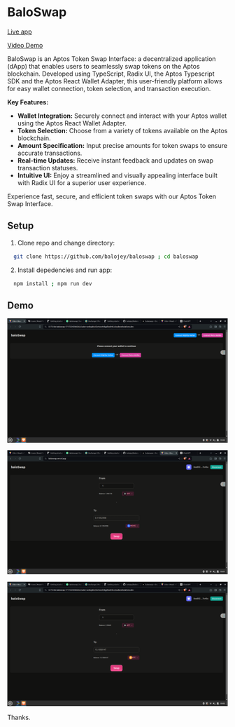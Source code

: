 # BaloSwap

[Live app](https://baloswap.vercel.app)

[Video Demo](https://www.loom.com/share/184f813850b44eb3a6d30b8d98a4d711?sid=6d502d22-1d82-4a49-a1d3-f69bb092b0f2)

 BaloSwap is an Aptos Token Swap Interface: a decentralized application (dApp) that enables users to seamlessly swap tokens on the Aptos blockchain. Developed using TypeScript, Radix UI, the Aptos Typescript SDK and the Aptos React Wallet Adapter, this user-friendly platform allows for easy wallet connection, token selection, and transaction execution.

**Key Features:**
- **Wallet Integration:** Securely connect and interact with your Aptos wallet using the Aptos React Wallet Adapter.
- **Token Selection:** Choose from a variety of tokens available on the Aptos blockchain.
- **Amount Specification:** Input precise amounts for token swaps to ensure accurate transactions.
- **Real-time Updates:** Receive instant feedback and updates on swap transaction statuses.
- **Intuitive UI:** Enjoy a streamlined and visually appealing interface built with Radix UI for a superior user experience.

Experience fast, secure, and efficient token swaps with our Aptos Token Swap Interface.

## Setup

1. Clone repo and change directory:
```bash
  git clone https://github.com/balojey/baloswap ; cd baloswap
```
2. Install depedencies and run app:
```bash
  npm install ; npm run dev
```

## Demo

![alt Connect page](./assets/demo3.png)

![alt Swap page demo 1](./assets/demo1.png)

![alt Swap page demo 3](./assets/demo2.png)

Thanks.
